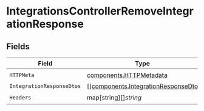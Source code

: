 # IntegrationsControllerRemoveIntegrationResponse


## Fields

| Field                                                                                    | Type                                                                                     | Required                                                                                 | Description                                                                              |
| ---------------------------------------------------------------------------------------- | ---------------------------------------------------------------------------------------- | ---------------------------------------------------------------------------------------- | ---------------------------------------------------------------------------------------- |
| `HTTPMeta`                                                                               | [components.HTTPMetadata](../../models/components/httpmetadata.md)                       | :heavy_check_mark:                                                                       | N/A                                                                                      |
| `IntegrationResponseDtos`                                                                | [][components.IntegrationResponseDto](../../models/components/integrationresponsedto.md) | :heavy_minus_sign:                                                                       | OK                                                                                       |
| `Headers`                                                                                | map[string][]*string*                                                                    | :heavy_check_mark:                                                                       | N/A                                                                                      |